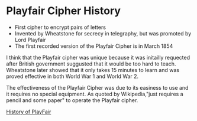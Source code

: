 # Playfair Cipher History
* First cipher to encrypt pairs of letters
* Invented by Wheatstone for secrecy in telegraphy, but was promoted by Lord Playfair
* The first recorded version of the Playfair Cipher is in March 1854

I think that the Playfair cipher was unique because it was initailly requected after British government suggusted that it would be too hard to teach. Wheatstone later showed that it only takes 15 minutes to learn and was proved effective in both World War 1 and World War 2.
</br>

The effectiveness of the Playfair Cipher was due to its easiness to use and it requires no special equipment. As quoted by Wikipedia,"just requires a pencil and some paper" to operate the Playfair cipher.

[History of PlayFair](https://en.wikipedia.org/wiki/Playfair_cipher#History)